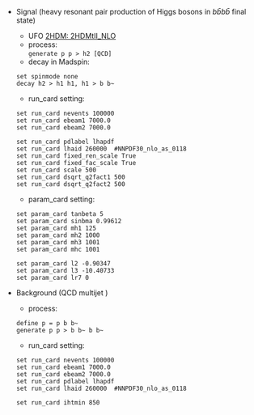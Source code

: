 


* Signal (heavy resonant pair production of Higgs bosons in $b\bar{b}b\bar{b}$ final state)  
    * UFO [2HDM: 2HDMtII_NLO](http://feynrules.irmp.ucl.ac.be/attachment/wiki/2HDM/2HDMtII_NLO.tar.gz)  
    * process:   
    `generate p p > h2 [QCD]`     
    * decay in Madspin: 
    ```
    set spinmode none   
    decay h2 > h1 h1, h1 > b b~
    ```
    
    * run_card setting:  
    ```
    set run_card nevents 100000
    set run_card ebeam1 7000.0
    set run_card ebeam2 7000.0

    set run_card pdlabel lhapdf 
    set run_card lhaid 260000  #NNPDF30_nlo_as_0118
    set run_card fixed_ren_scale True
    set run_card fixed_fac_scale True
    set run_card scale 500
    set run_card dsqrt_q2fact1 500
    set run_card dsqrt_q2fact2 500
    ```
    
    * param_card setting:  
    ```
    set param_card tanbeta 5
    set param_card sinbma 0.99612
    set param_card mh1 125
    set param_card mh2 1000
    set param_card mh3 1001
    set param_card mhc 1001

    set param_card l2 -0.90347
    set param_card l3 -10.40733
    set param_card lr7 0
    ```




* Background (QCD multijet )   
    * process:   
    ```
    define p = p b b~    
    generate p p > b b~ b b~  
    ```  
    
    * run_card setting:
    ```
    set run_card nevents 100000
    set run_card ebeam1 7000.0
    set run_card ebeam2 7000.0
    set run_card pdlabel lhapdf 
    set run_card lhaid 260000  #NNPDF30_nlo_as_0118

    set run_card ihtmin 850
    ```